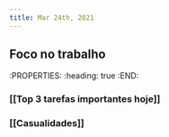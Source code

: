```yaml
---
title: Mar 24th, 2021
---
```


## Foco no trabalho
:PROPERTIES:
:heading: true
:END:
### [[Top 3 tarefas importantes hoje]]
####
####
####
### [[Casualidades]]
